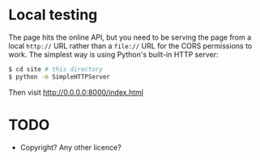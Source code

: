 # Local testing

The page hits the online API, but you need to be serving the page from a local
`http://` URL rather than a `file://` URL for the CORS permissions to work. The
simplest way is using Python's built-in HTTP server:

```bash
$ cd site # this directory
$ python -m SimpleHTTPServer
```

Then visit http://0.0.0.0:8000/index.html


# TODO

 - Copyright? Any other licence?
